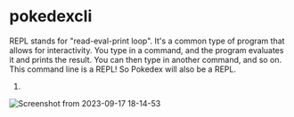 # pokedexcli

REPL stands for "read-eval-print loop". It's a common type of program that allows for interactivity. You type in a command, and the program evaluates it and prints the result.
You can then type in another command, and so on.
This command line is a REPL! So Pokedex will also be a REPL.

1. 
![Screenshot from 2023-09-17 18-14-53](https://github.com/m4nudev/pokedexcli/assets/96789089/b8f18ac9-a6e4-48b9-a0e0-d4ea839cfe7d)
